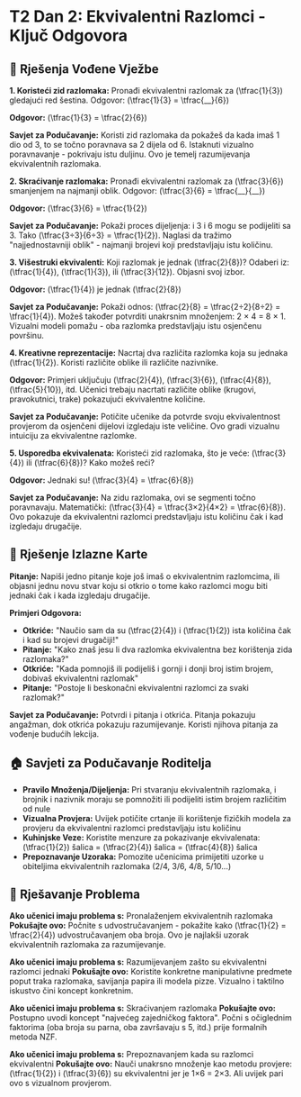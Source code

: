 # T2 Dan 2: Ekvivalentni Razlomci - Ključ Odgovora

## 📝 Rješenja Vođene Vježbe

**1. Koristeći zid razlomaka:**
Pronađi ekvivalentni razlomak za \(\tfrac{1}{3}\) gledajući red šestina. Odgovor: \(\tfrac{1}{3} = \tfrac{\_\_}{6}\)

**Odgovor:** \(\tfrac{1}{3} = \tfrac{2}{6}\)

**Savjet za Podučavanje:** Koristi zid razlomaka da pokažeš da kada imaš 1 dio od 3, to se točno poravnava sa 2 dijela od 6. Istaknuti vizualno poravnavanje - pokrivaju istu duljinu. Ovo je temelj razumijevanja ekvivalentnih razlomaka.

**2. Skraćivanje razlomaka:**
Pronađi ekvivalentni razlomak za \(\tfrac{3}{6}\) smanjenjem na najmanji oblik. Odgovor: \(\tfrac{3}{6} = \tfrac{\_\_}{\_\_}\)

**Odgovor:** \(\tfrac{3}{6} = \tfrac{1}{2}\)

**Savjet za Podučavanje:** Pokaži proces dijeljenja: i 3 i 6 mogu se podijeliti sa 3. Tako \(\tfrac{3÷3}{6÷3} = \tfrac{1}{2}\). Naglasi da tražimo "najjednostavniji oblik" - najmanji brojevi koji predstavljaju istu količinu.

**3. Višestruki ekvivalenti:**
Koji razlomak je jednak \(\tfrac{2}{8}\)? Odaberi iz: \(\tfrac{1}{4}\), \(\tfrac{1}{3}\), ili \(\tfrac{3}{12}\). Objasni svoj izbor.

**Odgovor:** \(\tfrac{1}{4}\) je jednak \(\tfrac{2}{8}\)

**Savjet za Podučavanje:** Pokaži odnos: \(\tfrac{2}{8} = \tfrac{2÷2}{8÷2} = \tfrac{1}{4}\). Možeš također potvrditi unakrsnim množenjem: 2 × 4 = 8 × 1. Vizualni modeli pomažu - oba razlomka predstavljaju istu osjenčenu površinu.

**4. Kreativne reprezentacije:**
Nacrtaj dva različita razlomka koja su jednaka \(\tfrac{1}{2}\). Koristi različite oblike ili različite nazivnike.

**Odgovor:** Primjeri uključuju \(\tfrac{2}{4}\), \(\tfrac{3}{6}\), \(\tfrac{4}{8}\), \(\tfrac{5}{10}\), itd. Učenici trebaju nacrtati različite oblike (krugovi, pravokutnici, trake) pokazujući ekvivalentne količine.

**Savjet za Podučavanje:** Potičite učenike da potvrde svoju ekvivalentnost provjerom da osjenčeni dijelovi izgledaju iste veličine. Ovo gradi vizualnu intuiciju za ekvivalentne razlomke.

**5. Usporedba ekvivalenata:**
Koristeći zid razlomaka, što je veće: \(\tfrac{3}{4}\) ili \(\tfrac{6}{8}\)? Kako možeš reći?

**Odgovor:** Jednaki su! \(\tfrac{3}{4} = \tfrac{6}{8}\)

**Savjet za Podučavanje:** Na zidu razlomaka, ovi se segmenti točno poravnavaju. Matematički: \(\tfrac{3}{4} = \tfrac{3×2}{4×2} = \tfrac{6}{8}\). Ovo pokazuje da ekvivalentni razlomci predstavljaju istu količinu čak i kad izgledaju drugačije.

## 🎯 Rješenje Izlazne Karte

**Pitanje:** Napiši jedno pitanje koje još imaš o ekvivalentnim razlomcima, ili objasni jednu novu stvar koju si otkrio o tome kako razlomci mogu biti jednaki čak i kada izgledaju drugačije.

**Primjeri Odgovora:**
- **Otkriće:** "Naučio sam da su \(\tfrac{2}{4}\) i \(\tfrac{1}{2}\) ista količina čak i kad su brojevi drugačiji!"
- **Pitanje:** "Kako znaš jesu li dva razlomka ekvivalentna bez korištenja zida razlomaka?"
- **Otkriće:** "Kada pomnojiš ili podijeliš i gornji i donji broj istim brojem, dobivaš ekvivalentni razlomak"
- **Pitanje:** "Postoje li beskonačni ekvivalentni razlomci za svaki razlomak?"

**Savjet za Podučavanje:** Potvrdi i pitanja i otkrića. Pitanja pokazuju angažman, dok otkrića pokazuju razumijevanje. Koristi njihova pitanja za vođenje budućih lekcija.

## 🏠 Savjeti za Podučavanje Roditelja

- **Pravilo Množenja/Dijeljenja:** Pri stvaranju ekvivalentnih razlomaka, i brojnik i nazivnik moraju se pomnožiti ili podijeliti istim brojem različitim od nule
- **Vizualna Provjera:** Uvijek potičite crtanje ili korištenje fizičkih modela za provjeru da ekvivalentni razlomci predstavljaju istu količinu
- **Kuhinjske Veze:** Koristite menzure za pokazivanje ekvivalenata: \(\tfrac{1}{2}\) šalica = \(\tfrac{2}{4}\) šalica = \(\tfrac{4}{8}\) šalica
- **Prepoznavanje Uzoraka:** Pomozite učenicima primijetiti uzorke u obiteljima ekvivalentnih razlomaka (2/4, 3/6, 4/8, 5/10...)

## 🔧 Rješavanje Problema

**Ako učenici imaju problema s:** Pronalaženjem ekvivalentnih razlomaka
**Pokušajte ovo:** Počnite s udvostručavanjem - pokažite kako \(\tfrac{1}{2} = \tfrac{2}{4}\) udvostručavanjem oba broja. Ovo je najlakši uzorak ekvivalentnih razlomaka za razumijevanje.

**Ako učenici imaju problema s:** Razumijevanjem zašto su ekvivalentni razlomci jednaki
**Pokušajte ovo:** Koristite konkretne manipulativne predmete poput traka razlomaka, savijanja papira ili modela pizze. Vizualno i taktilno iskustvo čini koncept konkretnim.

**Ako učenici imaju problema s:** Skraćivanjem razlomaka
**Pokušajte ovo:** Postupno uvodi koncept "najvećeg zajedničkog faktora". Počni s očiglednim faktorima (oba broja su parna, oba završavaju s 5, itd.) prije formalnih metoda NZF.

**Ako učenici imaju problema s:** Prepoznavanjem kada su razlomci ekvivalentni
**Pokušajte ovo:** Nauči unakrsno množenje kao metodu provjere: \(\tfrac{1}{2}\) i \(\tfrac{3}{6}\) su ekvivalentni jer je 1×6 = 2×3. Ali uvijek pari ovo s vizualnom provjerom.